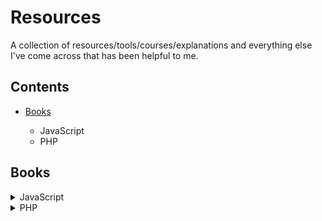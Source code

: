 # Resources

A collection of resources/tools/courses/explanations and everything else I've come across that has been helpful to me.

## Contents

- [Books](#books)
  
  - JavaScript
  - PHP



## Books

<details>
    <summary>JavaScript</summary>
    
	- [Eloquent JavaScript](https://eloquentjavascript.net/)
	
</details>

<details>
    <summary>PHP</summary>
    
	- [PHP The Right Way](https://phptherightway.com/)
	
</details>

